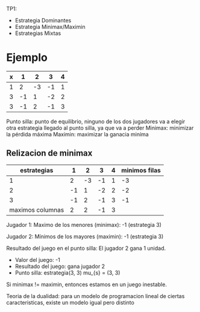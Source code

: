 TP1:
- Estrategia Dominantes
- Estrategia Minimax/Maximin
- Estrategias Mixtas

# Ejemplo 

x | 1 | 2 | 3 | 4
-- | -- | -- | -- | --
1 | 2 | -3 | -1 | 1
3 | -1 | 1 | -2 | 2
3 | -1 | 2 | -1 | 3


Punto silla: punto de equilibrio, ninguno de los dos jugadores va a elegir otra estrategia llegado al punto silla, ya que va a perder
Minimax: minimizar la pérdida máxima
Maximin: maximizar la ganacia miníma

## Relizacion de minimax
estrategias | 1 | 2 | 3 | 4 | minimos filas
-- | -- | -- | -- | -- | --
1 | 2 | -3 | -1 | 1 | -3
2 | -1 | 1 | -2 | 2 | -2
3 | -1 | 2 | -1 | 3 | -1
maximos columnas | 2 | 2 | -1 | 3

Jugador 1: Maximo de los menores (minimax): -1 (estrategia 3)

Jugador 2: Mínimos de los mayores (maximin): -1 (estrategia 3)


Resultado del juego en el punto silla: El jugador 2 gana 1 unidad.
- Valor del juego: -1
- Resultado del juego: gana jugador 2
- Punto silla: estrategia(3, 3) mu_{s} = (3, 3)

Si minimax != maximin, entonces estamos en un juego inestable.


Teoria de la dualidad: para un modelo de programacion lineal de ciertas caracteristicas, existe un modelo igual pero distinto